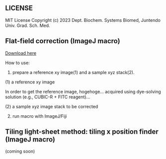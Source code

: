 ## LICENSE ##
MIT License
Copyright (c) 2023 Dept. Biochem. Systems Biomed, Juntendo Univ. Grad. Sch. Med.


## Flat-field correction (ImageJ macro)
[Download here](https://github.com/dbsb-juntendo/descSPIM/blob/main/FlatfieldCorrection_IJmacro_ver230406.ijm)


How to use:
1. prepare a reference xy image(1) and a sample xyz stack(2). 

(1) a reference xy image

In order to get the reference image, hogehoge... acquired using dye-solving solution (e.g., CUBIC-R + FITC reagent)...

(2) a sample xyz image stack to be corrected

2. run macro with ImageJ/Fiji

## Tiling light-sheet method: tiling x position finder (ImageJ macro)
(coming soon)
